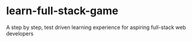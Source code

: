 # learn-full-stack-game
A step by step, test driven learning experience for aspiring full-stack web developers
